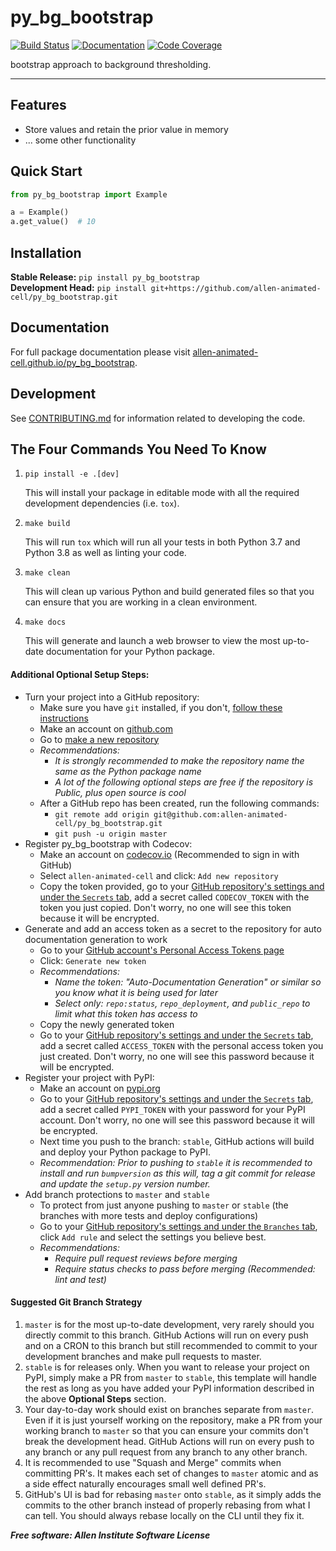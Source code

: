# py_bg_bootstrap

[![Build Status](https://github.com/allen-animated-cell/py_bg_bootstrap/workflows/Build%20Master/badge.svg)](https://github.com/allen-animated-cell/py_bg_bootstrap/actions)
[![Documentation](https://github.com/allen-animated-cell/py_bg_bootstrap/workflows/Documentation/badge.svg)](https://allen-animated-cell.github.io/py_bg_bootstrap)
[![Code Coverage](https://codecov.io/gh/allen-animated-cell/py_bg_bootstrap/branch/master/graph/badge.svg)](https://codecov.io/gh/allen-animated-cell/py_bg_bootstrap)

bootstrap approach to background thresholding.

---

## Features
* Store values and retain the prior value in memory
* ... some other functionality

## Quick Start
```python
from py_bg_bootstrap import Example

a = Example()
a.get_value()  # 10
```

## Installation
**Stable Release:** `pip install py_bg_bootstrap`<br>
**Development Head:** `pip install git+https://github.com/allen-animated-cell/py_bg_bootstrap.git`

## Documentation
For full package documentation please visit [allen-animated-cell.github.io/py_bg_bootstrap](https://allen-animated-cell.github.io/py_bg_bootstrap).

## Development
See [CONTRIBUTING.md](CONTRIBUTING.md) for information related to developing the code.

## The Four Commands You Need To Know
1. `pip install -e .[dev]`

    This will install your package in editable mode with all the required development
    dependencies (i.e. `tox`).

2. `make build`

    This will run `tox` which will run all your tests in both Python 3.7
    and Python 3.8 as well as linting your code.

3. `make clean`

    This will clean up various Python and build generated files so that you can ensure
    that you are working in a clean environment.

4. `make docs`

    This will generate and launch a web browser to view the most up-to-date
    documentation for your Python package.

#### Additional Optional Setup Steps:
* Turn your project into a GitHub repository:
  * Make sure you have `git` installed, if you don't, [follow these instructions](https://git-scm.com/book/en/v2/Getting-Started-Installing-Git)
  * Make an account on [github.com](https://github.com)
  * Go to [make a new repository](https://github.com/new)
  * _Recommendations:_
    * _It is strongly recommended to make the repository name the same as the Python
    package name_
    * _A lot of the following optional steps are *free* if the repository is Public,
    plus open source is cool_
  * After a GitHub repo has been created, run the following commands:
    * `git remote add origin git@github.com:allen-animated-cell/py_bg_bootstrap.git`
    * `git push -u origin master`
* Register py_bg_bootstrap with Codecov:
  * Make an account on [codecov.io](https://codecov.io)
  (Recommended to sign in with GitHub)
  * Select `allen-animated-cell` and click: `Add new repository`
  * Copy the token provided, go to your [GitHub repository's settings and under the `Secrets` tab](https://github.com/allen-animated-cell/py_bg_bootstrap/settings/secrets),
  add a secret called `CODECOV_TOKEN` with the token you just copied.
  Don't worry, no one will see this token because it will be encrypted.
* Generate and add an access token as a secret to the repository for auto documentation
generation to work
  * Go to your [GitHub account's Personal Access Tokens page](https://github.com/settings/tokens)
  * Click: `Generate new token`
  * _Recommendations:_
    * _Name the token: "Auto-Documentation Generation" or similar so you know what it
    is being used for later_
    * _Select only: `repo:status`, `repo_deployment`, and `public_repo` to limit what
    this token has access to_
  * Copy the newly generated token
  * Go to your [GitHub repository's settings and under the `Secrets` tab](https://github.com/allen-animated-cell/py_bg_bootstrap/settings/secrets),
  add a secret called `ACCESS_TOKEN` with the personal access token you just created.
  Don't worry, no one will see this password because it will be encrypted.
* Register your project with PyPI:
  * Make an account on [pypi.org](https://pypi.org)
  * Go to your [GitHub repository's settings and under the `Secrets` tab](https://github.com/allen-animated-cell/py_bg_bootstrap/settings/secrets),
  add a secret called `PYPI_TOKEN` with your password for your PyPI account.
  Don't worry, no one will see this password because it will be encrypted.
  * Next time you push to the branch: `stable`, GitHub actions will build and deploy
  your Python package to PyPI.
  * _Recommendation: Prior to pushing to `stable` it is recommended to install and run
  `bumpversion` as this will,
  tag a git commit for release and update the `setup.py` version number._
* Add branch protections to `master` and `stable`
    * To protect from just anyone pushing to `master` or `stable` (the branches with
    more tests and deploy
    configurations)
    * Go to your [GitHub repository's settings and under the `Branches` tab](https://github.com/allen-animated-cell/py_bg_bootstrap/settings/branches), click `Add rule` and select the
    settings you believe best.
    * _Recommendations:_
      * _Require pull request reviews before merging_
      * _Require status checks to pass before merging (Recommended: lint and test)_

#### Suggested Git Branch Strategy
1. `master` is for the most up-to-date development, very rarely should you directly
commit to this branch. GitHub Actions will run on every push and on a CRON to this
branch but still recommended to commit to your development branches and make pull
requests to master.
2. `stable` is for releases only. When you want to release your project on PyPI, simply
make a PR from `master` to `stable`, this template will handle the rest as long as you
have added your PyPI information described in the above **Optional Steps** section.
3. Your day-to-day work should exist on branches separate from `master`. Even if it is
just yourself working on the repository, make a PR from your working branch to `master`
so that you can ensure your commits don't break the development head. GitHub Actions
will run on every push to any branch or any pull request from any branch to any other
branch.
4. It is recommended to use "Squash and Merge" commits when committing PR's. It makes
each set of changes to `master` atomic and as a side effect naturally encourages small
well defined PR's.
5. GitHub's UI is bad for rebasing `master` onto `stable`, as it simply adds the
commits to the other branch instead of properly rebasing from what I can tell. You
should always rebase locally on the CLI until they fix it.


***Free software: Allen Institute Software License***

